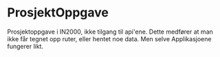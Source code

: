 # ProsjektOppgave

Prosjektoppgave i IN2000, ikke tilgang til api'ene. Dette medfører at man ikke får tegnet opp ruter, eller hentet noe data. Men selve Applikasjoene fungerer likt.
